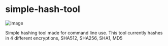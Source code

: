# simple-hash-tool
![image](https://github.com/user-attachments/assets/d2e36e36-1af2-420f-8be4-12c6e9ce66da)

Simple hashing tool made for command line use. This tool currently hashes in 4 different encryptions, SHA512, SHA256, SHA1, MD5
